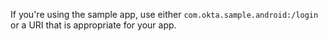   If you're using the sample app, use either `com.okta.sample.android:/login` or a URI that is appropriate for your app.